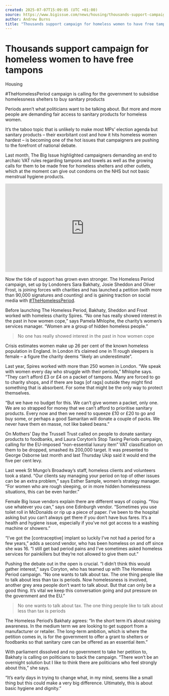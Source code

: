 ```yaml
---
created: 2025-07-07T15:09:05 (UTC +01:00)
source: https://www.bigissue.com/news/housing/thousands-support-campaign-homeless-women-free-tampons/
author: Andrew Burns
title: "Thousands support campaign for homeless women to have free tampons"
---
```


# Thousands support campaign for homeless women to have free tampons

Housing

#TheHomelessPeriod campaign is calling for the government to subsidise homelessness shelters to buy sanitary products

Periods aren’t what politicians want to be talking about. But more and more people are demanding fair access to sanitary products for homeless women.

It’s the taboo topic that is unlikely to make most MPs’ election agenda but sanitary products – their exorbitant cost and how it hits homeless women hardest – is becoming one of the hot issues that campaigners are pushing to the forefront of national debate.

Last month, The Big Issue highlighted campaigners demanding an end to archaic VAT rules regarding tampons and towels as well as the growing calls for them to be made free for homeless shelters and other outlets, which at the moment can give out condoms on the NHS but not basic menstrual hygiene products.

<iframe title="The Homeless Period" width="500" height="281" src="https://www.youtube.com/embed/egDmmfKj7Zs?feature=oembed&amp;enablejsapi=1&amp;origin=https%3A%2F%2Fwww.bigissue.com" frameborder="0" allow="accelerometer; autoplay; clipboard-write; encrypted-media; gyroscope; picture-in-picture; web-share" referrerpolicy="strict-origin-when-cross-origin" allowfullscreen="" enablejsapi="true" id="widget2" data-gtm-yt-inspected-11926248_138="true" data-gtm-yt-inspected-16="true"></iframe>

Now the tide of support has grown even stronger. The Homeless Period campaign, set up by Londoners Sara Bakhaty, Josie Sheddon and Oliver Frost, is joining forces with charities and has launched a petition (with more than 90,000 signatures and counting) and is gaining traction on social media with [#TheHomelessPeriod](http://thehomelessperiod.com/).

Before launching The Homeless Period, Bakhaty, Sheddon and Frost worked with homeless charity Spires. “No one has really showed interest in the past in how women cope,” says Pamela Mhlophe, the charity’s women’s services manager. “Women are a group of hidden homeless people.”

> No one has really showed interest in the past in how women cope

Crisis estimates women make up 26 per cent of the known homeless population in England. In London it’s claimed one in 11 rough sleepers is female – a figure the charity deems “likely an underestimate”.

Last year, Spires worked with more than 250 women in London. “We speak with women every day who struggle with their periods,” Mhlophe says. “They can’t afford £3 or £4 on a packet of tampons. Many are forced to go to charity shops, and if there are bags \[of rags\] outside they might find something that is absorbent. For some that might be the only way to protect themselves.

“But we have no budget for this. We can’t give women a packet, only one. We are so strapped for money that we can’t afford to prioritise sanitary products. Every now and then we need to squeeze £10 or £20 to go and buy some, or perhaps a good Samaritan will donate a couple of packs. We never have them en masse, not like baked beans.”

[](https://bigissue.bike/?utm_source=TBI&utm_medium=website&utm_campaign=ebikes)

On Mothers’ Day the Trussell Trust called on people to donate sanitary products to foodbanks, and Laura Coryton’s Stop Taxing Periods campaign, calling for the EU-imposed “non-essential luxury item” VAT classification on them to be dropped, smashed its 200,000 target. It was presented to George Osborne last month and last Thursday Ukip said it would end the five per cent levy.

Last week St Mungo’s Broadway’s staff, homeless clients and volunteers took a stand. “Our clients say managing your period on top of other issues can be an extra problem,” says Esther Sample, women’s strategy manager. “For women who are rough sleeping, or in more hidden homelessness situations, this can be even harder.”

Female Big Issue vendors explain there are different ways of coping. “You use whatever you can,” says one Edinburgh vendor. “Sometimes you use toilet roll in McDonalds or rip up a piece of paper. I’ve been to the hospital asking but you can’t always get there if you don’t have bus fares. It’s a health and hygiene issue, especially if you’ve not got access to a washing machine or showers.”

“I’ve got the \[contraceptive\] implant so luckily I’ve not had a period for a few years,” adds a second vendor, who has been homeless on and off since she was 16. “I still get bad period pains and I’ve sometimes asked homeless services for painkillers but they’re not allowed to give them out.”

Pushing the debate out in the open is crucial. “I didn’t think this would gather interest,” says Coryton, who has teamed up with The Homeless Period campaign. “No one wants to talk about tax. The one thing people like to talk about less than tax is periods. Now homelessness is involved, another grey area people don’t want to talk about. But that can only be a good thing. It’s vital we keep this conversation going and put pressure on the government and the EU.”

> No one wants to talk about tax. The one thing people like to talk about less than tax is periods

The Homeless Period’s Bakhaty agrees: “In the short term it’s about raising awareness. In the medium term we are looking to get support from a manufacturer or retailer. The long-term ambition, which is where the petition comes in, is for the government to offer a grant to shelters or foodbanks so that sanitary care can be offered as an essential item.”

With parliament dissolved and no government to take her petition to, Bakhaty is calling on politicians to back the campaign. “There won’t be an overnight solution but I like to think there are politicians who feel strongly about this,” she says.

“It’s early days in trying to change what, in my mind, seems like a small thing but this could make a very big difference. Ultimately, this is about basic hygiene and dignity.”
